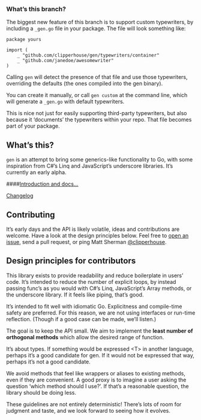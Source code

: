 ### What’s this branch?

The biggest new feature of this branch is to support custom typewriters, by including a `_gen.go` file in your package. The file will look something like:

```
package yours

import (
	_ "github.com/clipperhouse/gen/typewriters/container"
	_ "github.com/janedoe/awesomewriter"
)
```

Calling `gen` will detect the presence of that file and use those typewriters, overriding the defaults (the ones compiled into the gen binary).

You can create it manually, or call `gen custom` at the command line, which will generate a `_gen.go` with default typewriters.

This is nice not just for easily supporting third-party typewriters, but also because it ‘documents’ the typewriters within your repo. That file becomes part of your package.

## What’s this?

`gen` is an attempt to bring some generics-like functionality to Go, with some inspiration from C#’s Linq and JavaScript’s underscore libraries. It’s currently an early alpha.

####[Introduction and docs…](http://clipperhouse.github.io/gen/)

[Changelog](http://clipperhouse.github.io/gen/#Changelog)

## Contributing

It’s early days and the API is likely volatile, ideas and contributions are welcome. Have a look at the design principles below. Feel free to [open an issue](//github.com/clipperhouse/gen/issues), send a pull request, or ping Matt Sherman [@clipperhouse](http://twitter.com/clipperhouse).

## Design principles for contributors

This library exists to provide readability and reduce boilerplate in users’ code. It’s intended to reduce the number of explicit loops, by instead passing func’s as you would with C#’s Linq, JavaScript’s Array methods, or the underscore library. If it feels like piping, that’s good.

It’s intended to fit well with idiomatic Go. Explicitness and compile-time safety are preferred. For this reason, we are not using interfaces or run-time reflection. (Though if a good case can be made, we’ll listen.)

The goal is to keep the API small. We aim to implement the **least number of orthogonal methods** which allow the desired range of function.

It’s about types. If something would be expressed &lt;T&gt; in another language, perhaps it’s a good candidate for gen. If it would not be expressed that way, perhaps it’s not a good candidate.

We avoid methods that feel like wrappers or aliases to existing methods, even if they are convenient. A good proxy is to imagine a user asking the question ‘which method should I use?’. If that’s a reasonable question, the library should be doing less.

These guidelines are not entirely deterministic! There’s lots of room for judgment and taste, and we look forward to seeing how it evolves.
